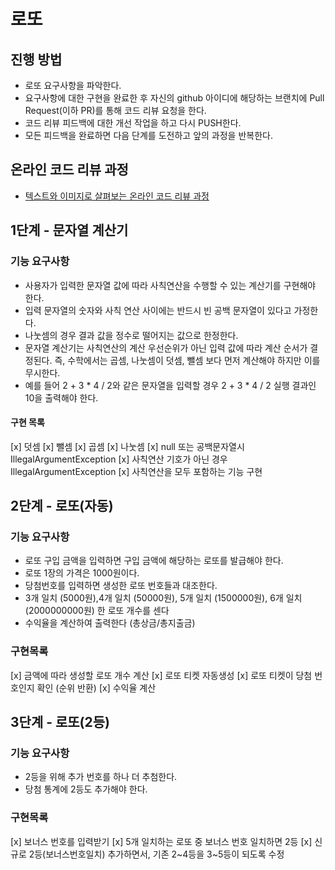 # 로또
## 진행 방법
* 로또 요구사항을 파악한다.
* 요구사항에 대한 구현을 완료한 후 자신의 github 아이디에 해당하는 브랜치에 Pull Request(이하 PR)를 통해 코드 리뷰 요청을 한다.
* 코드 리뷰 피드백에 대한 개선 작업을 하고 다시 PUSH한다.
* 모든 피드백을 완료하면 다음 단계를 도전하고 앞의 과정을 반복한다.

## 온라인 코드 리뷰 과정
* [텍스트와 이미지로 살펴보는 온라인 코드 리뷰 과정](https://github.com/next-step/nextstep-docs/tree/master/codereview)


## 1단계 - 문자열 계산기
### 기능 요구사항 
* 사용자가 입력한 문자열 값에 따라 사칙연산을 수행할 수 있는 계산기를 구현해야 한다.
* 입력 문자열의 숫자와 사칙 연산 사이에는 반드시 빈 공백 문자열이 있다고 가정한다.
* 나눗셈의 경우 결과 값을 정수로 떨어지는 값으로 한정한다.
* 문자열 계산기는 사칙연산의 계산 우선순위가 아닌 입력 값에 따라 계산 순서가 결정된다. 즉, 수학에서는 곱셈, 나눗셈이 덧셈, 뺄셈 보다 먼저 계산해야 하지만 이를 무시한다.
* 예를 들어 2 + 3 * 4 / 2와 같은 문자열을 입력할 경우 2 + 3 * 4 / 2 실행 결과인 10을 출력해야 한다.

#### 구현 목록
[x] 덧셈
[x] 뺄셈
[x] 곱셈
[x] 나눗셈
[x] null 또는 공백문자열시 IllegalArgumentException
[x] 사칙연산 기호가 아닌 경우 IllegalArgumentException
[x] 사칙연산을 모두 포함하는 기능 구현


## 2단계 - 로또(자동)
### 기능 요구사항
* 로또 구입 금액을 입력하면 구입 금액에 해당하는 로또를 발급해야 한다.
* 로또 1장의 가격은 1000원이다.
* 당첨번호를 입력하면 생성한 로또 번호들과 대조한다.
* 3개 일치 (5000원),4개 일치 (50000원), 5개 일치 (1500000원), 6개 일치 (2000000000원) 한 로또 개수를 센다
* 수익율을 계산하여 출력한다 (총상금/총지출금)

### 구현목록

[x] 금액에 따라 생성할 로또 개수 계산
[x] 로또 티켓 자동생성
[x] 로또 티켓이 당첨 번호인지 확인 (순위 반환)
[x] 수익율 계산

## 3단계 - 로또(2등)

### 기능 요구사항

* 2등을 위해 추가 번호를 하나 더 추첨한다.
* 당첨 통계에 2등도 추가해야 한다.

### 구현목록

[x] 보너스 번호를 입력받기
[x] 5개 일치하는 로또 중 보너스 번호 일치하면 2등
[x] 신규로 2등(보너스번호일치) 추가하면서, 기존 2~4등을 3~5등이 되도록 수정
